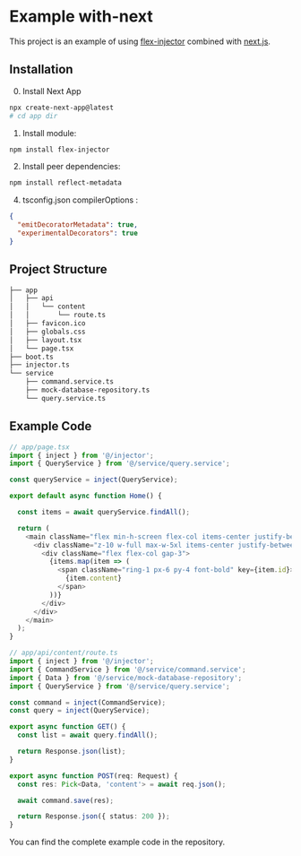 # Example with-next

This project is an example of using [flex-injector](https://github.com/cgoinglove/flex-injector) combined with [next.js](https://nextjs.org/).

## Installation

0. Install Next App

```bash
npx create-next-app@latest
# cd app dir
```

1. Install module:

```bash
npm install flex-injector
```

2. Install peer dependencies:

```bash
npm install reflect-metadata
```

4. tsconfig.json compilerOptions :

```json
{
  "emitDecoratorMetadata": true,
  "experimentalDecorators": true
}
```

## Project Structure

```bash
├── app
│   ├── api
│   │   └── content
│   │       └── route.ts
│   ├── favicon.ico
│   ├── globals.css
│   ├── layout.tsx
│   └── page.tsx
├── boot.ts
├── injector.ts
└── service
    ├── command.service.ts
    ├── mock-database-repository.ts
    └── query.service.ts
```

## Example Code

```typescript
// app/page.tsx
import { inject } from '@/injector';
import { QueryService } from '@/service/query.service';

const queryService = inject(QueryService);

export default async function Home() {

  const items = await queryService.findAll();

  return (
    <main className="flex min-h-screen flex-col items-center justify-between p-24">
      <div className="z-10 w-full max-w-5xl items-center justify-between font-mono text-sm lg:flex">
        <div className="flex flex-col gap-3">
          {items.map(item => (
            <span className="ring-1 px-6 py-4 font-bold" key={item.id}>
              {item.content}
            </span>
          ))}
        </div>
      </div>
    </main>
  );
}
```

```typescript
// app/api/content/route.ts
import { inject } from '@/injector';
import { CommandService } from '@/service/command.service';
import { Data } from '@/service/mock-database-repository';
import { QueryService } from '@/service/query.service';

const command = inject(CommandService);
const query = inject(QueryService);

export async function GET() {
  const list = await query.findAll();

  return Response.json(list);
}

export async function POST(req: Request) {
  const res: Pick<Data, 'content'> = await req.json();

  await command.save(res);

  return Response.json({ status: 200 });
}
```

You can find the complete example code in the repository.
